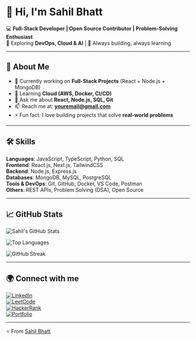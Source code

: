 # 👋 Hi, I'm Sahil Bhatt  

💻 **Full-Stack Developer | Open Source Contributor | Problem-Solving Enthusiast**  
🌱 Exploring **DevOps, Cloud & AI** | 🚀 Always building, always learning  

---

## 🚀 About Me
- 🔭 Currently working on **Full-Stack Projects** (React + Node.js + MongoDB)  
- 🌱 Learning **Cloud (AWS, Docker, CI/CD)**  
- 💬 Ask me about **React, Node.js, SQL, Git**  
- 📫 Reach me at: **youremail@gmail.com**  
- ⚡ Fun fact: I love building projects that solve **real-world problems**  

---

## 🛠️ Skills
**Languages**: JavaScript, TypeScript, Python, SQL  
**Frontend**: React.js, Next.js, TailwindCSS  
**Backend**: Node.js, Express.js  
**Databases**: MongoDB, MySQL, PostgreSQL  
**Tools & DevOps**: Git, GitHub, Docker, VS Code, Postman  
**Others**: REST APIs, Problem Solving (DSA), Open Source  

---

## 📈 GitHub Stats
![Sahil's GitHub Stats](https://github-readme-stats.vercel.app/api?username=sahilbhatt01&show_icons=true&theme=radical)  

![Top Languages](https://github-readme-stats.vercel.app/api/top-langs/?username=sahilbhatt01&layout=compact&theme=radical)  

![GitHub Streak](https://github-readme-streak-stats.herokuapp.com/?user=sahilbhatt01&theme=radical)  

---

## 🌍 Connect with me  
[![LinkedIn](https://img.shields.io/badge/LinkedIn-blue?logo=linkedin&logoColor=white)](https://www.linkedin.com/in/sahilbhatt01/)  
[![LeetCode](https://img.shields.io/badge/LeetCode-orange?logo=leetcode&logoColor=white)](https://leetcode.com/yourusername/)  
[![HackerRank](https://img.shields.io/badge/HackerRank-green?logo=hackerrank&logoColor=white)](https://www.hackerrank.com/yourusername/)  
[![Portfolio](https://img.shields.io/badge/Portfolio-black?logo=vercel&logoColor=white)](https://sahilbhatt.me/)  

---
⭐️ From [Sahil Bhatt](https://github.com/sahilbhatt01)
